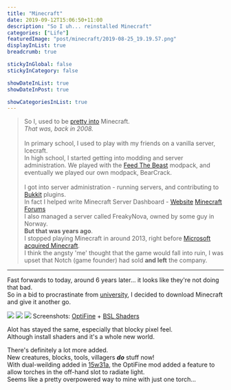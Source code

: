```yaml
---
title: "Minecraft"
date: 2019-09-12T15:06:50+11:00
description: "So I uh... reinstalled Minecraft"
categories: ["Life"]
featuredImage: "post/minecraft/2019-08-25_19.19.57.png"
displayInList: true
breadcrumb: true

stickyInGlobal: false
stickyInCategory: false

showDateInList: true
showDateInPost: true

showCategoriesInList: true
---
```


> So I, used to be [pretty into](https://www.minecraftforum.net/members/bearbear12345) Minecraft.  
_That was, back in 2008._  
&nbsp;  
In primary school, I used to play with my friends on a vanilla server, Icecraft.  
In high school, I started getting into modding and server administration.
We played with the [Feed The Beast](https://www.feed-the-beast.com/) modpack, and eventually we played our own modpack, BearCrack.  
&nbsp;  
I got into server administration - running servers, and contributing to [Bukkit](https://bukkit.org/) plugins.  
In fact I helped write Minecraft Server Dashboard - [Website](https://navhaxs.au.eu.org/minecraft-dashboard/) [Minecraft Forums](https://www.minecraftforum.net/forums/mapping-and-modding-java-edition/minecraft-tools/1265318-)
&nbsp;  
I also managed a server called FreakyNova, owned by some guy in Norway.
&nbsp;  
**But that was years ago**.
&nbsp;  
I stopped playing Minecraft in around 2013, right before [Microsoft acquired Minecraft](https://techcrunch.com/2014/09/15/microsoft-has-acquired-minecraft/).  
I think the angsty 'me' thought that the game would fall into ruin, I was upset that Notch (game founder) had sold **and left** the company.  

---

Fast forwards to today, around 6 years later... it looks like they're not doing that bad.  
So in a bid to procrastinate from [university](../unsw), I decided to download Minecraft and give it another go.

![](2019-08-25_19.03.39.png)
![](2019-08-25_19.29.39.png)
![](2019-08-25_19.19.57.png)
Screenshots: [OptiFine](https://optifine.net/) + [BSL Shaders](https://bitslablab.com/)

Alot has stayed the same, especially that blocky pixel feel.  
Although install shaders and it's a whole new world.

There's definitely a lot more added.  
New creatures, blocks, tools, villagers _**do**_ stuff now!  
With dual-weilding added in [15w31a](https://minecraft.gamepedia.com/Java_Edition_15w31a), the OptiFine mod added a feature to allow torches in the off-hand slot to radiate light.  
Seems like a pretty overpowered way to mine with just one torch...

